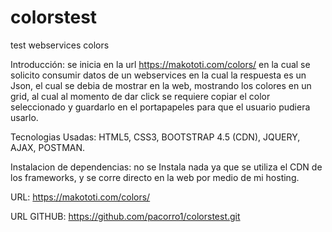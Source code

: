 # colorstest
test webservices colors

Introducción: se inicia en la url https://makototi.com/colors/ en la cual se solicito consumir datos de un webservices en la cual la respuesta es un Json, el cual se debia de mostrar en la web, mostrando los colores en un grid, al cual al momento de dar click se requiere copiar el color seleccionado y guardarlo en el portapapeles para que el usuario pudiera usarlo.

Tecnologias Usadas: HTML5, CSS3, BOOTSTRAP 4.5 (CDN), JQUERY, AJAX, POSTMAN.

Instalacion de dependencias: no se Instala nada ya que se utiliza el CDN de los frameworks, y se corre directo en la web por medio de mi hosting.

URL: https://makototi.com/colors/

URL GITHUB:  https://github.com/pacorro1/colorstest.git
